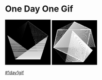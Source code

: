# One Day One Gif

![001](gif/001.gif)
![001_](gif/001_.gif)

[#1day1gif](https://twitter.com/search?f=tweets&vertical=default&q=%231day1gif%20from%3Aarkark_&src=typd)
